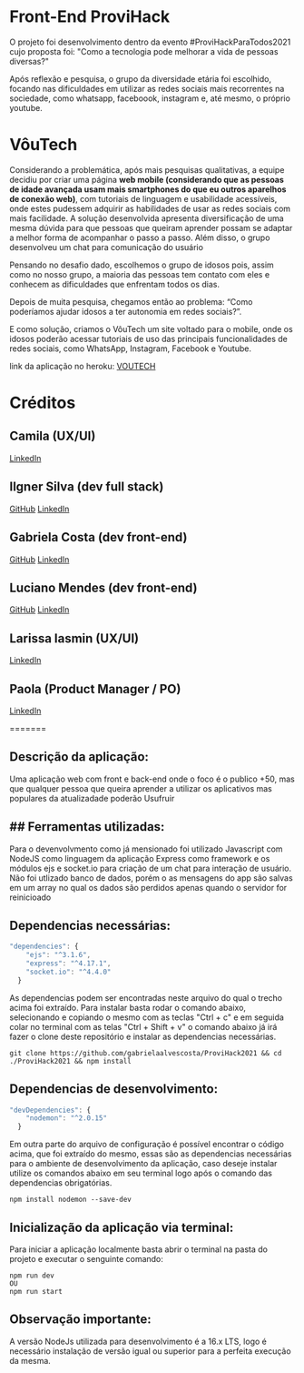 # Front-End ProviHack
O projeto foi desenvolvimento dentro da evento #ProviHackParaTodos2021 cujo proposta foi: "Como a tecnologia pode melhorar a vida de pessoas diversas?"

Após reflexão e pesquisa, o grupo da diversidade etária foi escolhido, focando nas dificuldades em utilizar as redes sociais mais recorrentes na sociedade, como whatsapp, faceboook, instagram e, até mesmo, o próprio youtube. 


# VôuTech

Considerando a problemática, após mais pesquisas qualitativas, a equipe decidiu por criar uma página <b>web mobile (considerando que as pessoas de idade avançada usam mais smartphones do que eu outros aparelhos de conexão web)</b>, com tutoriais de linguagem e usabilidade acessíveis, onde estes pudessem adquirir as habilidades de usar as redes sociais com mais facilidade. A solução desenvolvida apresenta diversificação de uma mesma dúvida para que pessoas que queiram aprender possam se adaptar a melhor forma de acompanhar o passo a passo. Além disso, o grupo desenvolveu um chat para comunicação do usuário

Pensando no desafio dado, escolhemos o grupo de idosos pois, assim como no nosso grupo, a maioria das pessoas tem contato com eles e conhecem as dificuldades que enfrentam todos os dias.

Depois de muita pesquisa, chegamos então ao problema: “Como poderíamos ajudar idosos a ter autonomia em redes sociais?”.

E como solução, criamos o VôuTech um site voltado para o mobile, onde os idosos poderão acessar tutoriais de uso das principais funcionalidades de redes sociais, como WhatsApp, Instagram, Facebook e Youtube.

link da aplicação no heroku: <a href="https://voutech.herokuapp.com/">VOUTECH</a>


# Créditos

## Camila (UX/UI)
<a href="https://linkedin.com/in/gabrielaalvescosta" target="_blank">LinkedIn</a> 

## Ilgner Silva (dev full stack)
<a href="https://github.com/ilgner.silva" target="_blank">GitHub</a> 
<a href="https://linkedin.com/in/ilgner-silva" target="_blank">LinkedIn</a> 

## Gabriela Costa (dev front-end)
<a href="https://github.com/gabrielaalvescosta" target="_blank">GitHub</a> 
<a href="https://linkedin.com/in/gabrielaalvescosta" target="_blank">LinkedIn</a> 

## Luciano Mendes (dev front-end)
<a href="https://github.com/gabrielaalvescosta" target="_blank">GitHub</a> 
<a href="https://linkedin.com/in/gabrielaalvescosta" target="_blank">LinkedIn</a> 

## Larissa Iasmin (UX/UI)
<a href="https://linkedin.com/in/gabrielaalvescosta" target="_blank">LinkedIn</a> 

## Paola (Product Manager / PO)
<a href="https://linkedin.com/in/gabrielaalvescosta" target="_blank">LinkedIn</a> 


=======

## Descrição da aplicação:
Uma aplicação web com front e back-end onde o foco é o publico +50, mas que qualquer pessoa que queira aprender a utilizar os aplicativos mas populares da atualizadade poderão Usufruir  

## ## Ferramentas utilizadas:
Para o devenvolvmento como já mensionado foi utilizado Javascript com NodeJS como linguagem da aplicação Express como framework e os módulos ejs e socket.io para criação de um chat para interação de usuário.
Não foi utlizado banco de dados, porém o as mensagens do app são salvas em um array no qual os dados são perdidos apenas quando o servidor for reinicioado

## Dependencias necessárias:
```js
"dependencies": {
    "ejs": "^3.1.6",
    "express": "^4.17.1",
    "socket.io": "^4.4.0"
  }
```
As dependencias podem ser encontradas neste arquivo<a href = 'https://github.com/gabrielaalvescosta/ProviHack2021/blob/socketio-ejs/package.json'></a> do qual o trecho acima foi extraído.
Para instalar basta rodar o comando abaixo, selecionando e copiando o mesmo com as teclas "Ctrl + c" e em seguida colar no terminal com as telas "Ctrl + Shift + v" o comando abaixo já irá fazer o clone deste repositório e instalar as dependencias necessárias.

```
git clone https://github.com/gabrielaalvescosta/ProviHack2021 && cd ./ProviHack2021 && npm install
```

## Dependencias de desenvolvimento:
```js
"devDependencies": {
    "nodemon": "^2.0.15"
  }
```
  Em outra parte do arquivo<a href = 'https://github.com/gabrielaalvescosta/ProviHack2021/blob/socketio-ejs/package.json'></a> de configuração é possível encontrar o código acima, que foi extraído do mesmo, essas são as dependencias necessárias para o ambiente de desenvolvimento da aplicação, caso deseje instalar utilize os comandos abaixo em seu terminal logo após o comando das dependencias obrigatórias.

```
npm install nodemon --save-dev
```
## Inicialização da aplicação via terminal:
Para iniciar a aplicação localmente basta abrir o terminal na pasta do projeto e executar o senguinte comando:
```
npm run dev
OU
npm run start
```
## Observação importante:

A versão NodeJs utilizada para desenvolvimento é a 16.x LTS, logo é necessário instalação de versão igual ou superior para a perfeita execução da mesma.

